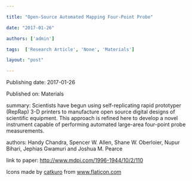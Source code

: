 ---
title: "Open-Source Automated Mapping Four-Point Probe"
date: "2017-01-26"
authors: ['admin']
tags:  ['Research Article', 'None', 'Materials']
layout: "post"
---
Publishing date: 2017-01-26

Published on: Materials

summary: Scientists have begun using self-replicating rapid prototyper (RepRap) 3-D printers to manufacture open source digital designs of scientific equipment. This approach is refined here to develop a novel instrument capable of performing automated large-area four-point probe measurements.

authors: Handy Chandra, Spencer W. Allen, Shane W. Oberloier, Nupur Bihari, Jephias Gwamuri and Joshua M. Pearce 

link to paper: http://www.mdpi.com/1996-1944/10/2/110

Icons made by <a href="https://www.flaticon.com/free-icon/bookshelves_3576884" title="catkuro">catkuro</a> from <a href="https://www.flaticon.com/" title="Flaticon"> www.flaticon.com</a>
